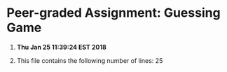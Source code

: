 # Peer-graded Assignment: Guessing Game
1. **Thu Jan 25 11:39:24 EST 2018**

2. This file contains the following number of lines: 25

